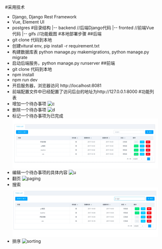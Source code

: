 #采用技术
* Django, Django Rest Framework
* Vue, Element UI
* postgres
#目录结构
	|-- backend     //后端Django代码
	|-- fronted     //前端Vue代码 
    |-- gifs        //功能截图 
#本地部署步骤
##后端
* git clone 代码到本地
* 创建vitural env, pip install -r requirement.txt
* 构建数据库表 python manage.py makemigrations,
python manage.py migrate
* 启动后端服务，python manage.py runserver
##前端
* git clone 代码到本地
* npm install
* npm run dev
* 开启服务器，浏览器访问 http://localhost:8081
* 前端配置文件中已经配置了访问后台的地址为http://127.0.0.1:8000
#功能列表
* 增加一个待办事项
![c](https://github.com/jasonpanacea/prework/blob/master/gifs/create.gif)
* 删除一个待办事项
![d](https://github.com/jasonpanacea/prework/blob/master/gifs/delete.gif)
* 标记一个待办事项为已完成
![f](https://github.com/jasonpanacea/prework/blob/master/gifs/finish.gif)
* 编辑一个待办事项的具体内容
![u](https://github.com/jasonpanacea/prework/blob/master/gifs/update.gif)
* 翻页
![paging](https://github.com/jasonpanacea/prework/blob/master/gifs/paging.gif)
* 搜索
![search](https://github.com/jasonpanacea/prework/blob/master/gifs/search.gif)
* 排序
![sorting](https://github.com/jasonpanacea/prework/blob/master/gifs/sort.gif)
